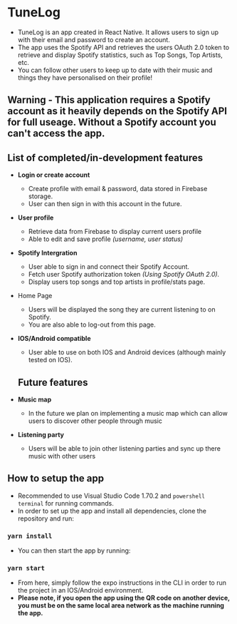 # TuneLog 

- TuneLog is an app created in React Native. It allows users to sign up with their email and password to create an account.
- The app uses the Spotify API and retrieves the users OAuth 2.0 token to retrieve and display Spotify statistics, such as Top Songs, Top Artists, etc.
- You can follow other users to keep up to date with their music and things they have personalised on their profile!

## Warning - This application requires a Spotify account as it heavily depends on the Spotify API for full useage. Without a Spotify account you can't access the app.


## List of completed/in-development features
- **Login or create account**
  - Create profile with email & password, data stored in Firebase storage.
  - User can then sign in with this account in the future.
- **User profile**
  - Retrieve data from Firebase to display current users profile
  - Able to edit and save profile *(username, user status)*
- **Spotify Intergration**
  - User able to sign in and connect their Spotify Account.
  - Fetch user Spotify authorization token *(Using Spotify OAuth 2.0).*
  - Display users top songs and top artists in profile/stats page.
- Home Page
  - Users will be displayed the song they are current listening to on Spotify.
  - You are also able to log-out from this page.
- **IOS/Android compatible**
  - User able to use on both IOS and Android devices (although mainly tested on IOS).
  
  ## Future features
- **Music map**
    - In the future we plan on implementing a music map which can allow users to discover other people through music
- **Listening party**
    - Users will be able to join other listening parties and sync up there music with other users

## How to setup the app
- Recommended to use Visual Studio Code 1.70.2 and `powershell terminal` for running commands.
- In order to set up the app and install all dependencies, clone the repository and run:
### ``yarn install``

- You can then start the app by running:
### `yarn start`

- From here, simply follow the expo instructions in the CLI in order to run the project in an IOS/Android environment.
- **Please note, if you open the app using the QR code on another device, you must be on the same local area network as the machine running the app.**

